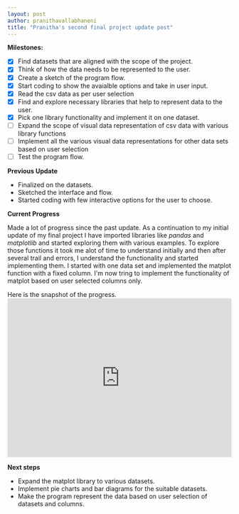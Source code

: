 ```yaml
---
layout: post
author: pranithavallabhaneni
title: "Pranitha's second final project update post"
---
```



**Milestones:**

- [x] Find datasets that are aligned with the scope of the project. 
- [x] Think of how the data needs to be represented to the user.
- [x] Create a sketch of the program flow.
- [x] Start coding to show the avaialble options and take in user input.
- [x] Read the csv data as per user selection
- [x] Find and explore necessary libraries that help to represent data to the user.
- [x] Pick one library functionality and implement it on one dataset.
- [ ] Expand the scope of visual data representation of csv data with various library functions
- [ ] Implement all the various visual data representations for other data sets based on user selection
- [ ] Test the program flow.

**Previous Update**

- Finalized on the datasets.
- Sketched the interface and flow.
- Started coding with few interactive options for the user to choose. 
 
 **Current Progress**

Made a lot of progress since the past update. As a continuation to my initial update of my final project I have imported libraries like  *pandas* and *matplotlib* and started exploring them with various examples. To explore those functions it took me alot of time to understand initially and then after several trail and errors, I understand the functionality and started implementing them. I started with one data set and implemented the matplot function with a fixed column. I'm now tring to implement the functionality of matplot based on user selected columns only.

Here is the snapshot of the progress. <br> <iframe src="https://trinket.io/embed/python3/3e6555cd79" width="100%" height="356" frameborder="0" marginwidth="0" marginheight="0" allowfullscreen></iframe>


 **Next steps**

- Expand the matplot library to various datasets.
- Implement pie charts and bar diagrams for the suitable datasets.
- Make the program represent the data based on user selection of datasets and columns.


 



